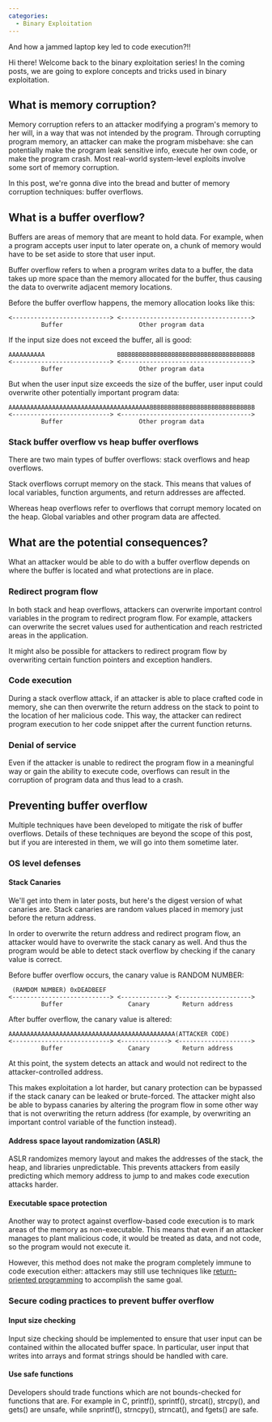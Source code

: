 ```yaml
---
categories:
  - Binary Exploitation
---
```


And how a jammed laptop key led to code execution?!!

Hi there! Welcome back to the binary exploitation series! In the coming posts, we are going to explore concepts and tricks used in binary exploitation.

## What is memory corruption?

Memory corruption refers to an attacker modifying a program's memory to her will, in a way that was not intended by the program. Through corrupting program memory, an attacker can make the program misbehave: she can potentially make the program leak sensitive info, execute her own code, or make the program crash. Most real-world system-level exploits involve some sort of memory corruption.

In this post, we're gonna dive into the bread and butter of memory corruption techniques: buffer overflows.

## What is a buffer overflow?

Buffers are areas of memory that are meant to hold data. For example, when a program accepts user input to later operate on, a chunk of memory would have to be set aside to store that user input.

Buffer overflow refers to when a program writes data to a buffer, the data takes up more space than the memory allocated for the buffer, thus causing the data to overwrite adjacent memory locations.

Before the buffer overflow happens, the memory allocation looks like this:

```
<---------------------------> <------------------------------------>
         Buffer                     Other program data
```

If the input size does not exceed the buffer, all is good:

```
AAAAAAAAAA                    BBBBBBBBBBBBBBBBBBBBBBBBBBBBBBBBBBBBBB
<---------------------------> <------------------------------------>
         Buffer                     Other program data
```

But when the user input size exceeds the size of the buffer, user input could overwrite other potentially important program data:

```
AAAAAAAAAAAAAAAAAAAAAAAAAAAAAAAAAAAAAAABBBBBBBBBBBBBBBBBBBBBBBBBBBBB
<---------------------------> <------------------------------------>
         Buffer                     Other program data
```

### Stack buffer overflow vs heap buffer overflows

There are two main types of buffer overflows: stack overflows and heap overflows.

Stack overflows corrupt memory on the stack. This means that values of local variables, function arguments, and return addresses are affected.

Whereas heap overflows refer to overflows that corrupt memory located on the heap. Global variables and other program data are affected.

## What are the potential consequences?

What an attacker would be able to do with a buffer overflow depends on where the buffer is located and what protections are in place.

### Redirect program flow

In both stack and heap overflows, attackers can overwrite important control variables in the program to redirect program flow. For example, attackers can overwrite the secret values used for authentication and reach restricted areas in the application.

It might also be possible for attackers to redirect program flow by overwriting certain function pointers and exception handlers.

### Code execution

During a stack overflow attack, if an attacker is able to place crafted code in memory, she can then overwrite the return address on the stack to point to the location of her malicious code. This way, the attacker can redirect program execution to her code snippet after the current function returns.

### Denial of service

Even if the attacker is unable to redirect the program flow in a meaningful way or gain the ability to execute code, overflows can result in the corruption of program data and thus lead to a crash.

## Preventing buffer overflow

Multiple techniques have been developed to mitigate the risk of buffer overflows. Details of these techniques are beyond the scope of this post, but if you are interested in them, we will go into them sometime later.

### OS level defenses

#### Stack Canaries

We'll get into them in later posts, but here's the digest version of what canaries are. Stack canaries are random values placed in memory just before the return address.

In order to overwrite the return address and redirect program flow, an attacker would have to overwrite the stack canary as well. And thus the program would be able to detect stack overflow by checking if the canary value is correct.

Before buffer overflow occurs, the canary value is RANDOM NUMBER:

```
 (RAMDOM NUMBER) 0xDEADBEEF
<---------------------------> <-------------> <-------------------->
         Buffer                  Canary         Return address
```

After buffer overflow, the canary value is altered:

```
AAAAAAAAAAAAAAAAAAAAAAAAAAAAAAAAAAAAAAAAAAAAAA(ATTACKER CODE)
<---------------------------> <-------------> <-------------------->
         Buffer                  Canary         Return address
```

At this point, the system detects an attack and would not redirect to the attacker-controlled address.

This makes exploitation a lot harder, but canary protection can be bypassed if the stack canary can be leaked or brute-forced. The attacker might also be able to bypass canaries by altering the program flow in some other way that is not overwriting the return address (for example, by overwriting an important control variable of the function instead).

#### Address space layout randomization (ASLR)

ASLR randomizes memory layout and makes the addresses of the stack, the heap, and libraries unpredictable. This prevents attackers from easily predicting which memory address to jump to and makes code execution attacks harder.

#### Executable space protection

Another way to protect against overflow-based code execution is to mark areas of the memory as non-executable. This means that even if an attacker manages to plant malicious code, it would be treated as data, and not code, so the program would not execute it.

However, this method does not make the program completely immune to code execution either: attackers may still use techniques like [return-oriented programming](https://en.wikipedia.org/wiki/Return-oriented_programming) to accomplish the same goal.

### Secure coding practices to prevent buffer overflow

#### Input size checking

Input size checking should be implemented to ensure that user input can be contained within the allocated buffer space. In particular, user input that writes into arrays and format strings should be handled with care.

#### Use safe functions

Developers should trade functions which are not bounds-checked for functions that are. For example in C, printf(), sprintf(), strcat(), strcpy(), and gets() are unsafe, while snprintf(), strncpy(), strncat(), and fgets() are safe.